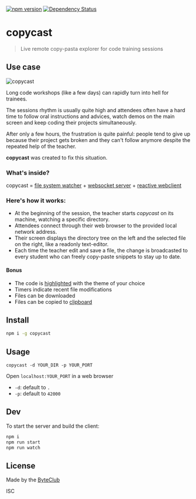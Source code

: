 [![npm version](https://badge.fury.io/js/copycast.svg)](http://badge.fury.io/js/copycast)
[![Dependency Status](https://david-dm.org/lmtm/copycast.svg)](https://david-dm.org/lmtm/copycast)

# copycast

> Live remote copy-pasta explorer for code training sessions

## Use case

![copycast](https://raw.githubusercontent.com/lmtm/copycast/master/illustration.png)

Long code workshops (like a few days) can rapidly turn into hell for trainees.

The sessions rhythm is usually quite high and attendees often have a hard time
to follow oral instructions and advices, watch demos on the main screen and
keep coding their projects simultaneously.

After only a few hours, the frustration is quite painful: people tend to give
up because their project gets broken and they can't follow anymore despite the
repeated help of the teacher.

**copycast** was created to fix this situation.

### What's inside?

copycast = [file system watcher](https://github.com/paulmillr/chokidar) + [websocket server](https://github.com/socketio/socket.io) + [reactive webclient](https://github.com/cyclejs)

### Here's how it works:

- At the beginning of the session, the teacher starts *copycast* on its
	machine, watching a specific directory.
- Attendees connect through their web browser to the provided local network
	address.
- Their screen displays the directory tree on the left and the selected file on
	the right, like a readonly text-editor.
- Each time the teacher edit and save a file, the change is broadcasted to
	every student who can freely copy-paste snippets to stay up to date.

#### Bonus

- The code is [highlighted](https://github.com/isagalaev/highlight.js) with the theme of your choice
- Timers indicate recent file modifications
- Files can be downloaded
- Files can be copied to [clipboard](https://github.com/zenorocha/clipboard.js/)

## Install

```sh
npm i -g copycast
```

## Usage

```
copycast -d YOUR_DIR -p YOUR_PORT
```

Open `localhost:YOUR_PORT` in a web browser

- `-d`: default to `.`
- `-p`: default to `42000`

## Dev

To start the server and build the client:
```sh
npm i
npm run start
npm run watch
```

## License

Made by the [ByteClub](http://byteclub.fr)

ISC
